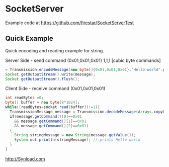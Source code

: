 SocketServer
============

Example code at https://github.com/firestar/SocketServerTest


Quick Example
--

Quick encoding and reading example for string.

Server Side - send command (0x01,0x01,0x01) 1,1,1 [cubic byte commands]
```java
= Transmission.encodeMessage(new byte[]{0x01,0x01,0x01},"Hello world".getBytes());
Socket.getOutputStream().write(message);
Socket.getOutputStream().flush();
```

Client Side - receive command (0x01,0x01,0x01)
```java
int readBytes =0;
byte[] buffer = new byte[8*1024];
while((readBytes=socket.read(buffer))!=1){
  TransmissionMessage message = Transmission.decodeMessage(Arrays.copyOf(buffer,readBytes));
  if(message.getCommand()[0]==0x01 
    && message.getCommand()[1]==0x01 
    && message.getCommand()[2]==0x01)
  {
    String stringMessage = new String(message.getValue());
    System.out.println(stringMessage); // prints Hello world
  }
}
```


http://Synload.com
